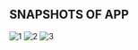 SNAPSHOTS OF APP
-----------------------------
![1](https://user-images.githubusercontent.com/78656126/228843996-7773a34a-0321-4c29-ac64-ca3cc0c06058.png)
![2](https://user-images.githubusercontent.com/78656126/228844013-faacec54-899c-4a48-a719-d0a3ddcc0a61.png)
![3](https://user-images.githubusercontent.com/78656126/228844025-f72fd4fb-8996-45d9-9b0f-3c6d1b55991a.png)
